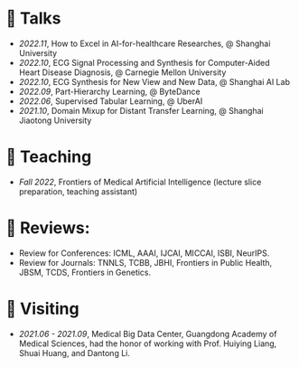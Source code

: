 
<!-- # 📖 Educations
- *2018.09 - 2023.06 (Expected)*, Ph.D. Candicate, Zhejiang University, Hangzhou.
- *2014.09 - 2018.06*, Bachelor of Science in Statistics with honor, Zhongnan University of Economics and Law.
 -->
# 💬 Talks
- *2022.11*, How to Excel in AI-for-healthcare Researches, @ Shanghai University
- *2022.10*, ECG Signal Processing and Synthesis for Computer-Aided Heart Disease Diagnosis, @ Carnegie Mellon University
- *2022.10*, ECG Synthesis for New View and New Data, @ Shanghai AI Lab 
- *2022.09*, Part-Hierarchy Learning, @ ByteDance
- *2022.06*, Supervised Tabular Learning, @ UberAI
- *2021.10*, Domain Mixup for Distant Transfer Learning, @ Shanghai Jiaotong University

# 🏫 Teaching
- *Fall 2022*, Frontiers of Medical Artificial Intelligence (lecture slice preparation, teaching assistant)

# 🔎 Reviews:
- Review for Conferences: ICML, AAAI, IJCAI, MICCAI, ISBI, NeurIPS.
- Review for Journals: TNNLS, TCBB, JBHI, Frontiers in Public Health, JBSM, TCDS, Frontiers in Genetics.

# 🎒 Visiting
- *2021.06 - 2021.09*, Medical Big Data Center, Guangdong Academy of Medical Sciences, had the honor of working with Prof. Huiying Liang, Shuai Huang, and Dantong Li.
